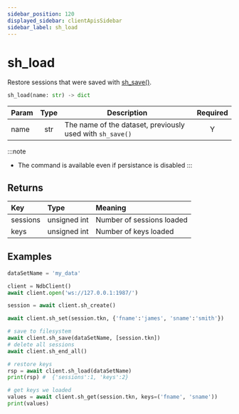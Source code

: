 ```yaml
---
sidebar_position: 120
displayed_sidebar: clientApisSidebar
sidebar_label: sh_load
---
```


# sh_load
Restore sessions that were saved with [sh_save()](./Save).


```py
sh_load(name: str) -> dict
```


|Param|Type|Description|Required|
|--|:-:|--|:-:|
|name|str|The name of the dataset, previously used with `sh_save()`|Y|


:::note
- The command is available even if persistance is disabled
:::


## Returns
|Key|Type|Meaning|
|:---|:---|:---|
|sessions|unsigned int|Number of sessions loaded|
|keys|unsigned int|Number of keys loaded|



## Examples

```py title='Save and load one session'
dataSetName = 'my_data'

client = NdbClient()
await client.open('ws://127.0.0.1:1987/')

session = await client.sh_create()

await client.sh_set(session.tkn, {'fname':'james', 'sname':'smith'})

# save to filesystem
await client.sh_save(dataSetName, [session.tkn])
# delete all sessions
await client.sh_end_all()

# restore keys
rsp = await client.sh_load(dataSetName)
print(rsp) #  {'sessions':1, 'keys':2}

# get keys we loaded
values = await client.sh_get(session.tkn, keys=('fname', 'sname'))
print(values)
```
